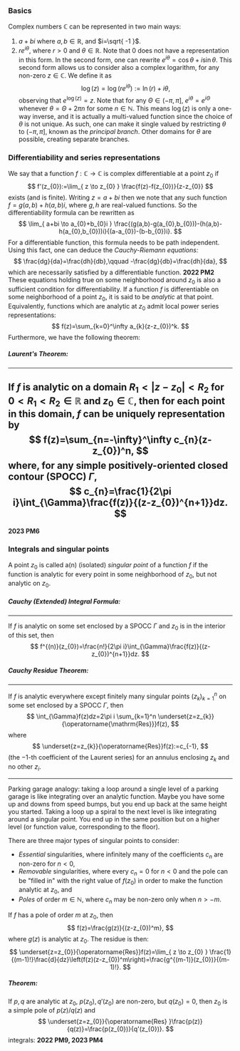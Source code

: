 ### Basics
Complex numbers $\mathbb{C}$ can be represented in two main ways:
1) $a+bi$ where $a,b\in \mathbb{R}$, and $i=\sqrt{ -1 }$.
2) $re^{i\theta}$, where $r>0$ and $\theta\in \mathbb{R}$. Note that $0$ does not have a representation in this form.
In the second form, one can rewrite $e^{i\theta}=\cos\theta+i\sin\theta$.
This second form allows us to consider also a complex logarithm, for any non-zero $z\in \mathbb{C}$. We define it as 
$$
\log(z)=\log(re^{i\theta}):=\ln(r)+i\theta,
$$
observing that $e^{\log(z)}=z$. Note that for any $\Theta\in (-\pi,\pi]$, $e^{i\theta}=e^{i\Theta}$ whenever $\theta=\Theta+2\pi n$ for some $n\in \mathbb{N}$. This means $\log(z)$ is only a one-way inverse, and it is actually a multi-valued function since the choice of $\theta$ is not unique. As such, one can make it single valued by restricting $\theta$ to $(-\pi,\pi]$, known as the *principal branch*. Other domains for $\theta$ are possible, creating separate branches.



### Differentiability and series representations

We say that a function $f:\mathbb{C}\to \mathbb{C}$ is complex differentiable at a point $z_{0}$ if
$$
f'(z_{0}):=\lim_{ z \to z_{0} } \frac{f(z)-f(z_{0})}{z-z_{0}}
$$
exists (and is finite). Writing $z=a+bi$ then we note that any such function $f=g(a,b)+h(a,b)i$, where $g,h$ are real-valued functions. So the differentiability formula can be rewritten as
$$
\lim_{ a+bi \to a_{0}+b_{0}i } \frac{(g(a,b)-g(a_{0},b_{0}))-(h(a,b)-h(a_{0},b_{0}))i}{(a-a_{0})-(b-b_{0})i}.
$$
For a differentiable function, this formula needs to be path independent. Using this fact, one can deduce the *Cauchy-Riemann equations:*
$$
\frac{dg}{da}=\frac{dh}{db},\qquad -\frac{dg}{db}=\frac{dh}{da},
$$
 which are necessarily satisfied by a differentiable function. **2022 PM2** These equations holding true on some neighborhood around $z_{0}$ is also a sufficient condition for differentiability. If a function $f$ is differentiable on some neighborhood of a point $z_{0}$, it is said to be *analytic* at that point. Equivalently, functions which are analytic at $z_0$ admit local power series representations:
 $$
f(z)=\sum_{k=0}^\infty a_{k}(z-z_{0})^k.
$$
Furthermore, we have the following theorem:
##### Laurent's Theorem:
---
If $f$ is analytic on a domain $R_{1}<|z-z_{0}|<R_{2}$ for $0<R_{1}<R_{2}\in \mathbb{R}$ and $z_0\in\mathbb{C}$, then for each point in this domain, $f$ can be uniquely representation by
$$
f(z)=\sum_{n=-\infty}^\infty c_{n}(z-z_{0})^n,
$$
where, for any simple positively-oriented closed contour (SPOCC) $\Gamma$,
$$
c_{n}=\frac{1}{2\pi i}\int_{\Gamma}\frac{f(z)}{(z-z_{0})^{n+1}}dz.
$$
---
**2023 PM6**
### Integrals and singular points

A point $z_0$ is called a(n) (isolated) *singular point* of a function $f$ if the function is analytic for every point in some neighborhood of $z_0$, but not analytic on $z_0$.

##### Cauchy (Extended) Integral Formula:
---
If $f$ is analytic on some set enclosed by a SPOCC $\Gamma$ and $z_{0}$ is in the interior of this set, then
$$
f^{(n)}(z_{0})=\frac{n!}{2\pi i}\int_{\Gamma}\frac{f(z)}{(z-z_{0})^{n+1}}dz.
$$

##### Cauchy Residue Theorem:
---
If $f$ is analytic everywhere except finitely many singular points $(z_k)_{k=1}^n$ on some set enclosed by a SPOCC $\Gamma$, then
$$
\int_{\Gamma}f(z)dz=2\pi i \sum_{k=1}^n \underset{z=z_{k}}{\operatorname{\mathrm{Res}}}f(z),
$$
 where
 $$
\underset{z=z_{k}}{\operatorname{Res}}f(z):=c_{-1},
$$
(the $-1$-th coefficient of the Laurent series) for an annulus enclosing $z_{k}$ and no other $z_{i}$.

---
Parking garage analogy: taking a loop around a single level of a parking garage is like integrating over an analytic function. Maybe you have some up and downs from speed bumps, but you end up back at the same height you started. Taking a loop up a spiral to the next level is like integrating around a singular point. You end up in the same position but on a higher level (or function value, corresponding to the floor). 

There are three major types of singular points to consider:
- *Essential* singularities, where infinitely many of the coefficients $c_{n}$ are non-zero for $n<0$,
- *Removable* singularities, where every $c_n=0$ for $n<0$ and the pole can be "filled in" with the right value of $f(z_0)$ in order to make the function analytic at $z_0$, and
- *Poles* of order $m\in\mathbb{N}$, where $c_{n}$ may be non-zero only when $n>-m$. 
 
If $f$ has a pole of order $m$ at $z_0$, then
$$
f(z)=\frac{g(z)}{(z-z_{0})^m},
$$
where $g(z)$ is analytic at $z_{0}$. The residue is then:
$$
\underset{z=z_{0}}{\operatorname{Res}}f(z)=\lim_{ z \to z_{0} } \frac{1}{(m-1)!}\frac{d}{dz}\left(f(z)(z-z_{0})^m\right)=\frac{g^{(m-1)}(z_{0})}{(m-1)!}.
$$
##### Theorem:
If $p,q$ are analytic at $z_0$, $p(z_0),q'(z_{0})$ are non-zero, but $q(z_{0})=0$, then $z_{0}$ is a simple pole of $p(z)/q(z)$ and
$$
\underset{z=z_{0}}{\operatorname{Res} }\frac{p(z)}{q(z)}=\frac{p(z_{0})}{q'(z_{0})}.
$$
integrals: **2022 PM9, 2023 PM4**
